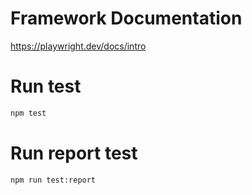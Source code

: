 # Framework Documentation 
https://playwright.dev/docs/intro

# Run test
```bash
npm test
```

# Run report test
```bash
npm run test:report
```
